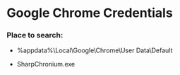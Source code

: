 # Google Chrome Credentials

### Place to search:

 - %appdata%\Local\Google\Chrome\User Data\Default

 - SharpChronium.exe
